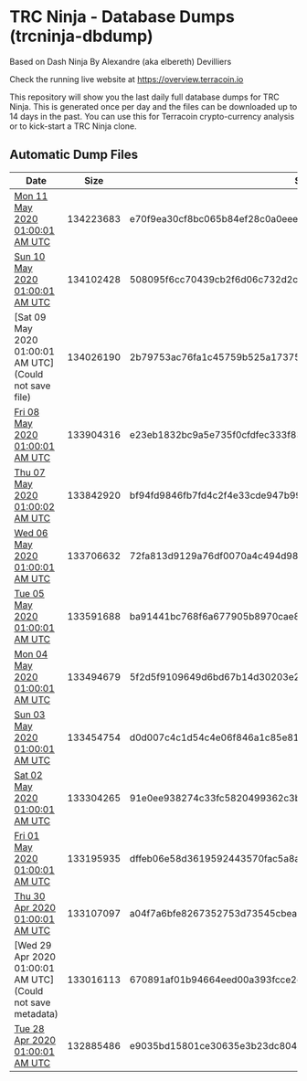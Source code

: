 # TRC Ninja - Database Dumps (trcninja-dbdump)
Based on Dash Ninja By Alexandre (aka elbereth) Devilliers

Check the running live website at https://overview.terracoin.io

This repository will show you the last daily full database dumps for TRC Ninja. This is generated once per day and the files can be downloaded up to 14 days in the past.
You can use this for Terracoin crypto-currency analysis or to kick-start a TRC Ninja clone.


## Automatic Dump Files
| Date | Size | SHA256 |
|--|--|--|
| [Mon 11 May 2020 01:00:01 AM UTC](https://transfer.sh/4u99F/trcninja-dbdump-20200511010001.tar.bz2) | 134223683 | e70f9ea30cf8bc065b84ef28c0a0eee20e920cae1457eda661a22a85c3ea6b2a | 
| [Sun 10 May 2020 01:00:01 AM UTC](https://transfer.sh/dpQAn/trcninja-dbdump-20200510010001.tar.bz2) | 134102428 | 508095f6cc70439cb2f6d06c732d2c8c837fb4274f8d1b9c5c47c40f5646c044 | 
| [Sat 09 May 2020 01:00:01 AM UTC](Could not save file) | 134026190 | 2b79753ac76fa1c45759b525a17375392b578142972145698dd9896cbfd198ff | 
| [Fri 08 May 2020 01:00:01 AM UTC](https://transfer.sh/RS7jf/trcninja-dbdump-20200508010001.tar.bz2) | 133904316 | e23eb1832bc9a5e735f0cfdfec333f838ce0e07812e2af9be6d602f5b27f8067 | 
| [Thu 07 May 2020 01:00:02 AM UTC](https://transfer.sh/11oc4w/trcninja-dbdump-20200507010002.tar.bz2) | 133842920 | bf94fd9846fb7fd4c2f4e33cde947b99ed0372d5efd535bcfcdcd174d023675a | 
| [Wed 06 May 2020 01:00:01 AM UTC](https://transfer.sh/XAXFI/trcninja-dbdump-20200506010001.tar.bz2) | 133706632 | 72fa813d9129a76df0070a4c494d98bb522f850b37b0caa9f864ab91e8677afa | 
| [Tue 05 May 2020 01:00:01 AM UTC]() | 133591688 | ba91441bc768f6a677905b8970cae8f68b1f8f1297918b4173578b7933c8ad9f | 
| [Mon 04 May 2020 01:00:01 AM UTC]() | 133494679 | 5f2d5f9109649d6bd67b14d30203e22b09041927d88a9ea80c37965486bb6948 | 
| [Sun 03 May 2020 01:00:01 AM UTC]() | 133454754 | d0d007c4c1d54c4e06f846a1c85e811302129e93bc20c673e2d7d28ff9698a58 | 
| [Sat 02 May 2020 01:00:01 AM UTC](https://transfer.sh/P6nLd/trcninja-dbdump-20200502010001.tar.bz2) | 133304265 | 91e0ee938274c33fc5820499362c3b29b60784a10fd7906bb8f3764a3e8553d9 | 
| [Fri 01 May 2020 01:00:01 AM UTC](https://transfer.sh/f91lD/trcninja-dbdump-20200501010001.tar.bz2) | 133195935 | dffeb06e58d3619592443570fac5a8a2500dce88bbcd386d306357e4b9e626c5 | 
| [Thu 30 Apr 2020 01:00:01 AM UTC]() | 133107097 | a04f7a6bfe8267352753d73545cbea44a39f58e4842dd0668ef0cffc9fa3cfe3 | 
| [Wed 29 Apr 2020 01:00:01 AM UTC](Could not save metadata) | 133016113 | 670891af01b94664eed00a393fcce2ec9f94604f51ef6db7ced193102847d05a | 
| [Tue 28 Apr 2020 01:00:01 AM UTC](https://transfer.sh/u45al/trcninja-dbdump-20200428010001.tar.bz2) | 132885486 | e9035bd15801ce30635e3b23dc804143758cbac0dc3d258214cd9bd9aae0b733 | 
